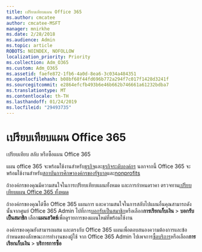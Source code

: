 ```yaml
---
title: เปรียบเทียบแผน Office 365
ms.author: cmcatee
author: cmcatee-MSFT
manager: mnirkhe
ms.date: 2/28/2018
ms.audience: Admin
ms.topic: article
ROBOTS: NOINDEX, NOFOLLOW
localization_priority: Priority
ms.collection: Adm_O365
ms.custom: Adm_O365
ms.assetid: faefe872-1fb6-4a0d-8ea6-3c034a484351
ms.openlocfilehash: b08bf68f44fd696b772a294f7c017f1428d3241f
ms.sourcegitcommit: e2864efcfb493b6e46b662b746661a61232bdba7
ms.translationtype: MT
ms.contentlocale: th-TH
ms.lasthandoff: 01/24/2019
ms.locfileid: "29493735"
---
```

# <a name="compare-office-365-plans"></a>เปรียบเทียบแผน Office 365

เปรียบเทียบ สลับ หรือซื้อแผน Office 365
  
แผน office 365 จะพร้อมใช้งานสำหรับ[ธุรกิจ](https://products.office.com/en-us/compare-all-microsoft-office-products?tab=2)และ[ธุรกิจระดับองค์กร](https://products.office.com/en-us/business/compare-more-office-365-for-business-plans) นอกจากนี้ Office 365 จะพร้อมใช้งานสำหรับ[สถาบันการศึกษา](https://products.office.com/en-us/academic/compare-office-365-education-plans)[องค์กรของรัฐบาล](https://products.office.com/en-us/government/compare-office-365-government-plans)และ[nonprofits](https://products.office.com/en-us/nonprofit/office-365-nonprofit-plans-and-pricing?tab=1)
  
ถ้าองค์กรของคุณมีความสนใจในการเปรียบเทียบแผนทั้งหมด และการกำหนดราคา ตรวจทาน[เปรียบเทียบแผน Office 365 ทั้งหมด](https://products.office.com/en-us/business/compare-more-office-365-for-business-plans)
  
ถ้าองค์กรของคุณได้ซื้อ Office 365 แผนการ และความสนใจในการสลับไปแผนอื่นคุณสามารถดังนั้นจากศูนย์ Office 365 Admin ไปที่การ[บอกรับเป็นสมาชิก](https://go.microsoft.com/fwlink/p/?linkid=842054)หรือเลือก**การเรียกเก็บเงิน** \> **บอกรับเป็นสมาชิก** เลือก**แผนสวิตช์**เพื่อดูรายการของแผนใหม่ที่พร้อมใช้งาน 
  
องค์กรของคุณยังสามารถผสม และตรงกับ Office 365 แผนเพื่อตอบสนองความต้องการและข้อกำหนดของลักษณะการทำงานของผู้ใช้ จาก Office 365 Admin ไปเพจการ[ซื้อบริการ](https://go.microsoft.com/fwlink/p/?linkid=868433)หรือเลือก**การเรียกเก็บเงิน** \> **บริการการซื้อ**
  

